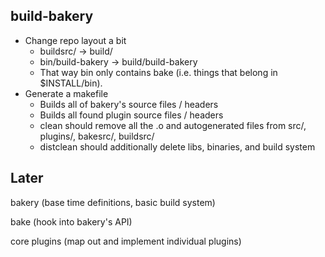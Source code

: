 
## build-bakery

* Change repo layout a bit
    * buildsrc/ -> build/
    * bin/build-bakery -> build/build-bakery
    * That way bin only contains bake (i.e. things that belong in $INSTALL/bin).
* Generate a makefile
    * Builds all of bakery's source files / headers
    * Builds all found plugin source files / headers
    * clean should remove all the .o and autogenerated files from src/,
      plugins/, bakesrc/, buildsrc/
    * distclean should additionally delete libs, binaries, and build system

## Later

bakery (base time definitions, basic build system)

bake (hook into bakery's API)

core plugins (map out and implement individual plugins)

